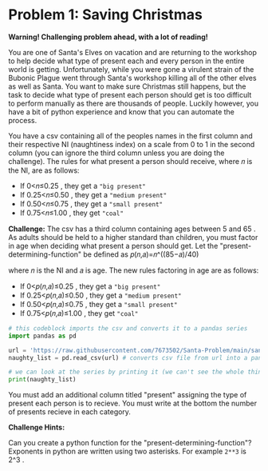 # Problem 1: Saving Christmas
**Warning! Challenging problem ahead, with a lot of reading!**

You are one of Santa's Elves on vacation and are returning to the workshop to help decide what type of present each and every person in the entire world is getting. Unfortunately, while you were gone a virulent strain of the Bubonic Plague went through Santa's workshop killing all of the other elves as well as Santa. You want to make sure Christmas still happens, but the task to decide what type of present each person should get is too difficult to perform manually as there are thousands of people. Luckily however, you have a bit of python experience and know that you can automate the process.

You have a csv containing all of the peoples names in the first column and their respective NI (naughtiness index) on a scale from 0 to 1 in the second column (you can ignore the third column unless you are doing the challenge). The rules for what present a person should receive, where  𝑛  is the NI, are as follows:

- If  0<𝑛≤0.25 , they get a `"big present"`
- If  0.25<𝑛≤0.50 , they get a `"medium present"`
- If  0.50<𝑛≤0.75 , they get a `"small present"`
- If  0.75<𝑛≤1.00 , they get `"coal"`

**Challenge:** The csv has a third column containing ages between  5  and  65 . As adults should be held to a higher standard than children, you must factor in age when deciding what present a person should get. Let the "present-determining-function" be defined as
𝑝(𝑛,𝑎)=𝑛^((85−𝑎)/40) 

where  𝑛  is the NI and  𝑎  is age. The new rules factoring in age are as follows:

- If  0<𝑝(𝑛,𝑎)≤0.25 , they get a `"big present"`
- If  0.25<𝑝(𝑛,𝑎)≤0.50 , they get a `"medium present"`
- If  0.50<𝑝(𝑛,𝑎)≤0.75 , they get a `"small present"`
- If  0.75<𝑝(𝑛,𝑎)≤1.00 , they get `"coal"`

```python
# this codeblock imports the csv and converts it to a pandas series
import pandas as pd

url = 'https://raw.githubusercontent.com/7673502/Santa-Problem/main/santaproblem.csv'
naughty_list = pd.read_csv(url) # converts csv file from url into a pandas DataFrame

# we can look at the series by printing it (we can't see the whole thing because it's so big - 250021 rows!)
print(naughty_list)
```

You must add an additional column titled "present" assigning the type of present each person is to recieve. You must write at the bottom the number of presents recieve in each category.

**Challenge Hints:**

Can you create a python function for the "present-determining-function"?
Exponents in python are written using two asterisks. For example `2**3` is  2^3 .
